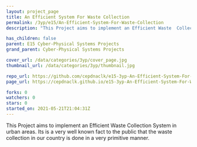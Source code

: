 ```yaml
---
layout: project_page
title: An Efficient System For Waste Collection
permalink: /3yp/e15/An-Efficient-System-For-Waste-Collection
description: "This Project aims to implement an Efficient Waste  Collection System in urban areas. Its is a very well known fact to the public that the waste collection in our country is done in a very primitive manner. "

has_children: false
parent: E15 Cyber-Physical Systems Projects
grand_parent: Cyber-Physical Systems Projects

cover_url: /data/categories/3yp/cover_page.jpg
thumbnail_url: /data/categories/3yp/thumbnail.jpg

repo_url: https://github.com/cepdnaclk/e15-3yp-An-Efficient-System-For-Waste-Collection
page_url: https://cepdnaclk.github.io/e15-3yp-An-Efficient-System-For-Waste-Collection

forks: 0
watchers: 0
stars: 0
started_on: 2021-05-21T21:04:31Z
---
```

This Project aims to implement an Efficient Waste  Collection System in urban areas. Its is a very well known fact to the public that the waste collection in our country is done in a very primitive manner. 

